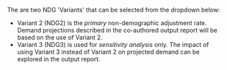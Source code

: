 The are two NDG 'Variants' that can be selected from the dropdown below:

* Variant 2 (NDG2) is the _primary_ non-demographic adjustment rate. 
Demand projections described in the co-authored output report will be based on the use of Variant 2. 
* Variant 3 (NDG3) is used for _sensitivity analysis_ only.
The impact of using Variant 3 instead of Variant 2 on projected demand can be explored in the output report.
